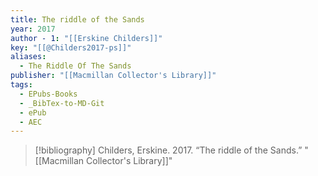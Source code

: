 ```yaml
---
title: The riddle of the Sands
year: 2017
author - 1: "[[Erskine Childers]]"
key: "[[@Childers2017-ps]]"
aliases:
  - The Riddle Of The Sands
publisher: "[[Macmillan Collector's Library]]"
tags:
  - EPubs-Books
  - _BibTex-to-MD-Git
  - ePub
  - AEC
---
```


> [!bibliography]
> Childers, Erskine. 2017. “The riddle of the Sands.” "[[Macmillan Collector's Library]]"